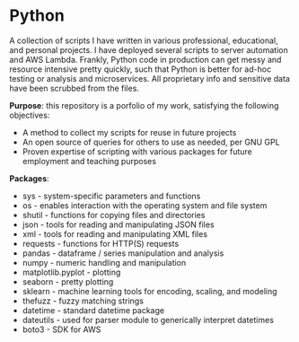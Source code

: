 # Python
A collection of scripts I have written in various professional, educational, and personal projects. I have deployed several scripts to server automation and AWS Lambda. Frankly, Python code in production can get messy and resource intensive pretty quickly, such that Python is better for ad-hoc testing or analysis and microservices. All proprietary info and sensitive data have been scrubbed from the files.

**Purpose**: this repository is a porfolio of my work, satisfying the following objectives:

- A method to collect my scripts for reuse in future projects
- An open source of queries for others to use as needed, per GNU GPL
- Proven expertise of scripting with various packages for future employment and teaching purposes

**Packages**:
 - sys - system-specific parameters and functions
 - os - enables interaction with the operating system and file system
 - shutil - functions for copying files and directories
 - json - tools for reading and manipulating JSON files
 - xml - tools for reading and manipulating XML files
 - requests - functions for HTTP(S) requests
 - pandas - dataframe / series manipulation and analysis
 - numpy - numeric handling and manipulation
 - matplotlib.pyplot - plotting
 - seaborn - pretty plotting
 - sklearn - machine learning tools for encoding, scaling, and modeling
 - thefuzz - fuzzy matching strings
 - datetime - standard datetime package
 - dateutils - used for parser module to generically interpret datetimes
 - boto3 - SDK for AWS